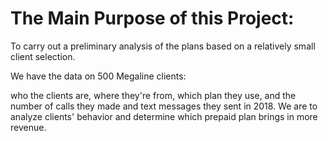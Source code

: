 # The Main Purpose of this Project:

To carry out a preliminary analysis of the plans based on a relatively small client selection. 

We have the data on 500 Megaline clients: 

who the clients are,
where they're from, 
which plan they use, 
and the number of calls they made and text messages they sent in 2018.
We are to analyze clients' behavior and determine which prepaid plan brings in more revenue.

